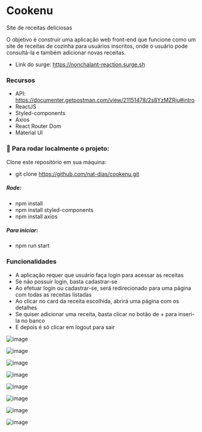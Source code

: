 # Cookenu
Site de receitas deliciosas

O objetivo é construir uma aplicação web front-end que funcione como um site de receitas de cozinha para usuários inscritos, onde o usuário pode consultá-la e também adicionar novas receitas. 

* Link do surge: https://nonchalant-reaction.surge.sh

### Recursos
* API: https://documenter.getpostman.com/view/21151478/2s8YzMZRju#intro
* ReactJS
* Styled-components
* Axios
* React Router Dom
* Material UI

### 🏁 Para rodar localmente o projeto:
Clone este repositório em sua máquina:
* git clone https://github.com/nat-dias/cookenu.git

##### Rode:
* npm install
* npm install styled-components
* npm install axios

##### Para iniciar:
* npm run start

### Funcionalidades

* A aplicação requer que usuário faça login para acessar as receitas
* Se não possuir login, basta cadastrar-se
* Ao efetuar login ou cadastrar-se, será redirecionado para uma página com todas as receitas listadas
* Ao clicar no card da receita escolhida, abrirá uma página com os detalhes
* Se quiser adicionar uma receita, basta clicar no botão de + para inseri-la no banco
* E depois é só clicar em logout para sair

![image](https://user-images.githubusercontent.com/89169943/211097036-4a756e47-e203-4dd0-83fa-f7de93c0f2cd.png)

![image](https://user-images.githubusercontent.com/89169943/211099017-94e1909c-6ba0-4e27-b8bb-8cc813ee6b1d.png)

![image](https://user-images.githubusercontent.com/89169943/211098365-4766c937-4a1e-49df-9321-2b98a570a82f.png)

![image](https://user-images.githubusercontent.com/89169943/211098545-4f9e3106-1e85-420d-9ac9-20d29a931c17.png)

![image](https://user-images.githubusercontent.com/89169943/211098626-0ce07c0e-3277-4f61-aaf9-def7b97da5df.png)

![image](https://user-images.githubusercontent.com/89169943/211098725-378b0c86-134c-47eb-9bf4-cc68b1709e88.png)

![image](https://user-images.githubusercontent.com/89169943/211098830-4b5e838c-a79e-48ab-9ba9-cb8b47ccfd75.png)

![image](https://user-images.githubusercontent.com/89169943/211098897-d67a3802-4585-4ae0-b357-2c79edb7dd1d.png)
